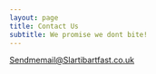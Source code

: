 ```yaml
---
layout: page
title: Contact Us
subtitle: We promise we dont bite!
---
```

 Sendmemail@Slartibartfast.co.uk
